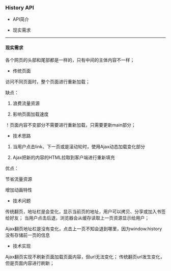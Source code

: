 ### History API

- API简介

- 现实需求

---

#### 现实需求


各个网页的头部和尾部都是一样的，只有中间的主体内容不一样；

- 传统页面

访问不同页面时，整个页面进行重新加载；

缺点：

1. 浪费流量资源

2. 影响页面加载速度

！页面内容不变部分不需要进行重新加载，只需要更新main部分；

- 技术思路

1. 当用户点击link、下一页或是滚动轮时，使用Ajax动态加载变化部分

2. Ajax把新的内容的HTML拉取到客户端进行重新填充

优点：

节省流量资源

增加动画特性

- 技术问题

传统翻页，地址栏是会变化，显示当前页的地址，用户可以拷贝、分享或加入书签给好友；
当用户点击后退，浏览器会从缓存读取上一页资源显示给用户；


Ajax翻页地址栏是没有变化，点击上一页不知会退到哪里，因为window.history没有存储前一页的信息

- 技术实现

Ajax翻页实现不刷新页面加载页面内容，但url无法变化；
传统翻页url发生变化，但是页面内容进行刷新；